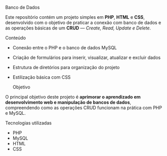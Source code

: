  Banco de Dados 

Este repositório contém um projeto simples em **PHP**, **HTML** e **CSS**, desenvolvido com o objetivo de praticar a conexão com banco de dados e as operações básicas de um **CRUD** — *Create, Read, Update e Delete*.

  Conteúdo

- Conexão entre o PHP e o banco de dados MySQL  
- Criação de formulários para inserir, visualizar, atualizar e excluir dados  
- Estrutura de diretórios para organização do projeto  
- Estilização básica com CSS  

  Objetivo

O principal objetivo deste projeto é **aprimorar o aprendizado em desenvolvimento web e manipulação de bancos de dados**, compreendendo como as operações CRUD funcionam na prática com PHP e MySQL.

 Tecnologias utilizadas

- PHP  
- MySQL  
- HTML  
- CSS  

